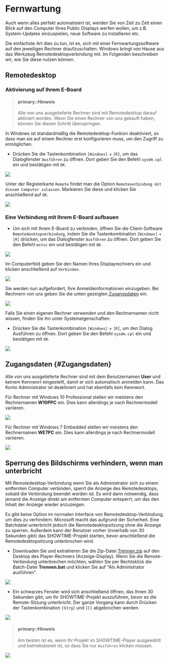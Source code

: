 # Fernwartung

Auch wenn alles perfekt automatisiert ist, werden Sie von Zeit zu Zeit einen Blick auf den Computer Ihres Public Displays werfen wollen, um z.B. System-Updates einzuspielen, neue Software zu installieren etc.

Die einfachste Art dies zu tun, ist es, sich mit einer Fernwartungssoftware auf den jeweiligen Rechner draufzuschalten. Windows bringt von Hause aus das Werkzeug Remotedesktopverbindung mit. Im Folgenden beschreiben wir, wie Sie diese nutzen können.

## Remotedesktop

### Aktivierung auf Ihrem E-Board

> #### primary::Hinweis
>
> Alle von uns ausgelieferte Rechner sind mit Remotedesktop darauf aktiviert worden. Wenn Sie einen Rechner von uns gekauft haben, können Sie diesen Schritt überspringen.

In Windows ist standardmäßig die Remotedesktop-Funkion deaktiviert, so dass man sie auf einem Rechner erst konfigurieren muss, um den Zugriff zu ermöglichen. 

* Drücken Sie die Tastenkombination `[Windows]` + `[R]`, um das Dialogfenster `Ausführen` zu öffnen. Dort geben Sie den Befehl `sysdm.cpl` ein und bestätigen mit `OK`.

![](/images/sysdm.jpg)

Unter der Registerkarte `Remote` findet man die Option `Remoteverbindung mit diesem Computer zulassen`. Markieren Sie diese und klicken Sie anschließend auf `OK`.

![](/images/sysdm-remote.jpg)

### Eine Verbindung mit Ihrem E-Board aufbauen

* Um sich mit Ihrem E-Board zu verbinden, öffnen Sie die Client-Software `Remotedesktopverbindung`, indem Sie die Tastenkombination `[Windows]` + `[R]` drücken, um das Dialogfenster `Ausführen` zu öffnen. Dort geben Sie den Befehl `mstsc` ein und bestätigen mit `OK`.

![](/images/mstsc.jpg)

Im Computerfeld geben Sie den Namen Ihres Displayrechners ein und klicken anschließend auf `Verbinden`.

![](/images/RDC-Computername.jpg)

Sie werden nun aufgefordert, Ihre Anmeldeinformationen einzugeben. Bei Rechnern von uns geben Sie die unten gezeigten [Zugangsdaten](#Zugangsdaten) ein.

![](/images/Anmeldeinformationen_eingeben.jpg)

Falls Sie einen eigenen Rechner verwenden und den Rechnernamen nicht wissen, finden Sie ihn unter Systemeigenschaften:

* Drücken Sie die Tastenkombination `[Windows]` + `[R]`, um den Dialog Ausführen zu öffnen. Dort geben Sie den Befehl `sysdm.cpl` ein und bestätigen mit `OK`.

![](/images/Systemeigentschaften.png)

## Zugangsdaten {#Zugangsdaten}

Alle von uns ausgelieferte Rechner sind mit dem Benutzernamen **User** und keinem Kennwort eingestellt, damit er sich automatisch anmelden kann. Das Konto Administrator ist deaktiviert und hat ebenfalls kein Kennwort.

Für Rechner mit Windows 10 Professional stellen wir meistens den Rechnernamen **W10PPC** ein. Dies kann allerdings je nach Rechnermodell variieren. 

![](/images/W10PPC.jpg)

Für Rechner mit Windows 7 Embedded stellen wir meistens den Rechnernamen **WE7PC** ein. Dies kann allerdings je nach Rechnermodell variieren.

![](/images/WE7PC.jpg)

## Sperrung des Bildschirms verhindern, wenn man unterbricht

Mit Remotedesktop-Verbindung wenn Sie als Administrator sich zu einem entfernten Computer verbinden, sperrt die Anzeige des Remotedesktops, sobald die Verbindung beendet worden ist. Es wird dann notwendig, dass jemand die Anzeige direkt am entfernten Computer entsperrt, um das den Inhalt der Anzeige wieder anzuzeigen.
 
Es gibt keine Option im normalen Interface von Remotedesktop-Verbindung, um dies zu verhindern. Microsoft macht das aufgrund der Sicherheit. Eine Batchdatei unterbricht jedoch die Remotedesktopsitzung ohne die Anzeige zu sperren. Außerdem  kann der Benutzer vorher (innerhalb von 30 Sekunden gibt) das SHOWTIME-Projekt starten, bevor anschließend die Remotedesktopsitzung unterbrochen wird.

* Downloaden Sie und extrahieren Sie die Zip-Datei [Trennen.zip](https://download.stueber.de/bin/de/windowsembedded/Trennen.zip) auf den Desktop des Player-Rechners (Anzeige-Display). Wenn Sie die Remote-Verbindung unterbrechen möchten, wählen Sie per Rechtsklick die Batch-Datei **Trennen.bat** und klicken Sie auf "Als Administrator ausführen".
 
![](/images/Trennen_als_administrator_ausführen.jpg)

* Ein schwarzes Fenster wird sich anschließend öffnen, das Ihnen 30 Sekunden gibt, um Ihr SHOWTIME-Projekt auszuführen, bevor es die Remote-Sitzung unterbricht. Der ganze Vorgang kann durch Drücken der Tastenkombination `[Strg]` und `[C]` abgebrochen werden.

![](/images/Trennen_30Sek.jpg)

> #### primary::Hinweis
>
> Am besten ist es, wenn Ihr Projekt im SHOWTIME-Player ausgewählt und betriebsbereit ist, so dass Sie nur `Ausführen` klicken müssen.

![](/images/SHOWTIME-starten.jpg)




